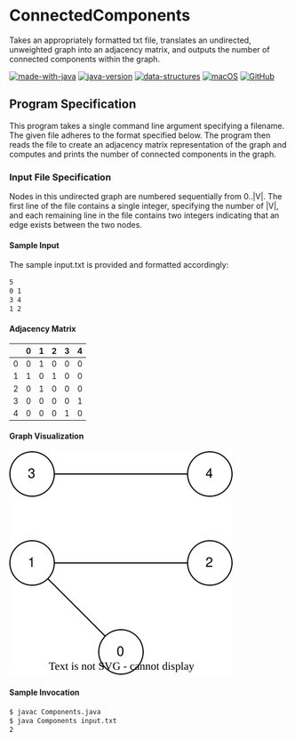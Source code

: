 # ConnectedComponents
Takes an appropriately formatted txt file, translates an undirected, unweighted graph into an adjacency matrix, and outputs the number of connected components within the graph.

[![made-with-java](https://img.shields.io/badge/Made%20with-Java-1f425f.svg)](https://www.python.org/) [![java-version](https://img.shields.io/badge/Java%20SE-14-blue.svg)](https://shields.io/) [![data-structures](https://img.shields.io/badge/Data%20Structures-Non–Linear-blue.svg)](https://shields.io/) [![macOS](https://svgshare.com/i/ZjP.svg)](https://svgshare.com/i/ZjP.svg) [![GitHub](https://badgen.net/badge/icon/github?icon=github&label)](https://github.com/sammurraytuesta)

## Program Specification
This program takes a single command line argument specifying a filename. The given file adheres to the format specified below. The program then reads the file to create an adjacency matrix representation of the graph and computes and prints the number of connected components in the graph.

### Input File Specification
Nodes in this undirected graph are numbered sequentially from 0..|V|. The first line of the file contains a single integer, specifying the number of |V|, and each remaining line in the file contains two integers indicating that an edge exists between the two nodes.

#### Sample Input
The sample input.txt is provided and formatted accordingly:
```
5
0 1
3 4
1 2
```
#### Adjacency Matrix    
|   | 0 | 1 | 2 | 3 | 4 |
|---|---|---|---|---|---|
| 0 | 0 | 1 | 0 | 0 | 0 |
| 1 | 1 | 0 | 1 | 0 | 0 |
| 2 | 0 | 1 | 0 | 0 | 0 |
| 3 | 0 | 0 | 0 | 0 | 1 |
| 4 | 0 | 0 | 0 | 1 | 0 | 

#### Graph Visualization
![graph](graph.drawio.svg)

#### Sample Invocation

```
$ javac Components.java
$ java Components input.txt
2
```
